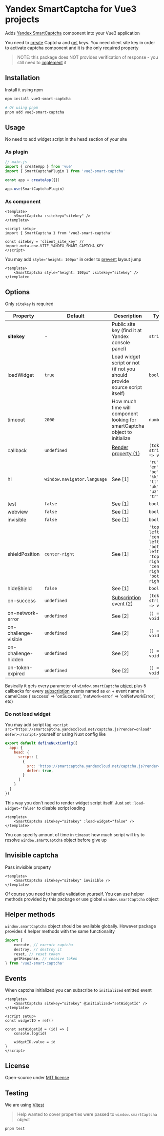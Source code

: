 # Yandex SmartCaptcha for Vue3 projects

Adds [Yandex SmartCaptcha](https://cloud.yandex.ru/docs/smartcaptcha/) component into your Vue3 application

You need to [create](https://cloud.yandex.ru/docs/smartcaptcha/operations/create-captcha) Captcha and [get](https://cloud.yandex.ru/docs/smartcaptcha/operations/get-keys) keys. You need client site key in order to activate captcha component and it is the only required property 

> NOTE: this package does NOT provides verification of response - you still need to [implement](https://cloud.yandex.ru/docs/smartcaptcha/concepts/validation) it 

## Installation

Install it using npm

```sh
npm install vue3-smart-captcha

# Or using pnpm
pnpm add vue3-smart-captcha
```

## Usage

No need to add widget script in the head section of your site

### As plugin

```js
// main.js
import { createApp } from 'vue'
import { SmartCaptchaPlugin } from 'vue3-smart-captcha'

const app = createApp({})

app.use(SmartCaptchaPlugin)
```

### As component

```vue
<template>
    <SmartCaptcha :sitekey="sitekey" />
</template>

<script setup>
import { SmartCaptcha } from 'vue3-smart-captcha'

const sitekey = 'client_site_key' // import.meta.env.VITE_YANDEX_SMART_CAPTCHA_KEY
</script>
```

You may add `style="height: 100px"` in order to [prevent](https://cloud.yandex.ru/docs/smartcaptcha/operations/advanced-method) layout jump

```vue
<template>
    <SmartCaptcha style="height: 100px" :sitekey="sitekey" />
</template>
```

## Options

Only `sitekey` is required

| Property             | Default                     | Description                                                                | Type                                                                                         |
|----------------------|-----------------------------|----------------------------------------------------------------------------|----------------------------------------------------------------------------------------------|
| **sitekey**          |  -                          | Public site key (find it at Yandex console panel)                          | `string`                                                                                     |
| loadWidget           | `true`                      | Load widget script or not (if not you should provide source script itself) | `boolean`                                                                                    |
| timeout              | `2000`                      | How much time will component looking for smartCaptcha object to initialize | `number`                                                                                     |
| callback             | `undefined`                 | [Render property (1)](https://cloud.yandex.ru/docs/smartcaptcha/concepts/widget-methods#render)                                                                          | `(token: string) => void`                                                                    |
| hl                   | `window.navigator.language` | See [1]                                                                          | `'ru', 'en', 'be', 'kk', 'tt', 'uk', 'uz', 'tr'`                                             |
| test                 | `false`                     | See [1]                                                                           | `boolean`                                                                                    |
| webview              | `false`                     | See [1]                                                                           | `boolean`                                                                                    |
| invisible            | `false`                     | See [1]                                                                           | `boolean`                                                                                    |
| shieldPosition       | `center-right`              | See [1]                                                                           | `'top-left', 'center-left', 'bottom-left', 'top-right', 'center-right', 'bottom-right'`      | 
| hideShield           | `false`                     | See [1]                                                                           | `boolean`                                                                                    |
| on-success           | `undefined`                 | [Subscription event (2)](https://cloud.yandex.ru/docs/smartcaptcha/concepts/widget-methods#subscribe)                                                         | `(token: string) => void`                                                                    |
| on-network-error     | `undefined`                 | See [2]                                                          | `() => void`                                                                                 |
| on-challenge-visible | `undefined`                 | See [2]                                                          | `() => void`                                                                                 |
| on-challenge-hidden  | `undefined`                 | See [2]                                                          | `() => void`                                                                                 |
| on-token-expired     | `undefined`                 | See [2]                                                          | `() => void`                                                                                 |

Basically it gets every parameter of `window.smartCaptcha` [object](https://cloud.yandex.ru/docs/smartcaptcha/concepts/widget-methods#methods) plus 5 callbacks for every [subscription](https://cloud.yandex.ru/docs/smartcaptcha/concepts/widget-methods#subscribe) events named as `on` + event name in camelCase ('success' => 'onSuccess', 'network-error' => 'onNetworkError', etc)

### Do not load widget

You may add script tag `<script src="https://smartcaptcha.yandexcloud.net/captcha.js?render=onload" defer></script>` yourself or using Nuxt config like

```js
export default defineNuxtConfig({
  app: {
    head: {
      script: [
        {
          src: 'https://smartcaptcha.yandexcloud.net/captcha.js?render=onload',
          defer: true,
        }
      ]
    }
  }
})
```

This way you don't need to render widget script itself. Just set `:load-widget="false"` to disable script loading

```vue
<template>
    <SmartCaptcha sitekey="sitekey" :load-widget="false" />
</template>
```

You can specify amount of time in `timeout` how much script will try to resolve `window.smartCaptcha` object before give up

## Invisible captcha

Pass invisible property

```vue
<template>
    <SmartCaptcha sitekey="sitekey" invisible />
</template>
```

Of course you need to handle validation yourself. You can use helper methods provided by this package or use global `window.smartCaptcha` object

## Helper methods

`window.smartCaptcha` object should be available globally. However package provides 4 helper methods with the same functionality

```js
import { 
    execute, // execute captcha
    destroy, // destroy it
    reset, // reset token
    getResponse, // receive token
} from 'vue3-smart-captcha'
```

## Events

When captcha initialized you can subscribe to `initialized` emitted event

```vue
<template>
    <SmartCaptcha sitekey="sitekey" @initialized="setWidgetId" />
</template>

<script setup>
const widgetID = ref()

const setWidgetId = (id) => {
    console.log(id)

    widgetID.value = id
}
</script>
```

## License

Open-source under [MIT license](LICENSE)

## Testing

We are using [Vitest](https://vitest.dev/guide/)

> Help wanted to cover properties were passed to `window.smartCaptcha` object

```sh
pnpm test
```
